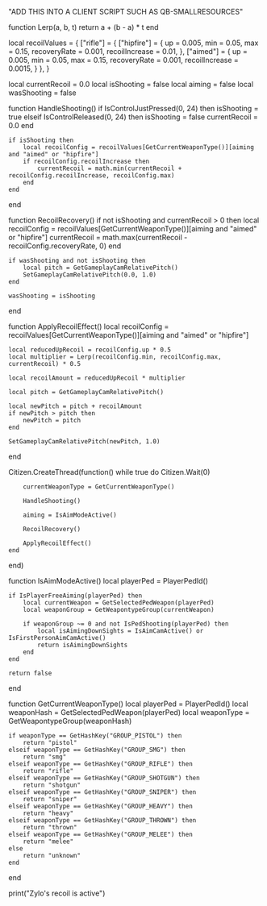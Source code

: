 
"ADD THIS INTO A CLIENT SCRIPT SUCH AS QB-SMALLRESOURCES"

function Lerp(a, b, t)
    return a + (b - a) * t
end

local recoilValues = {
    ["rifle"] = {
        ["hipfire"] = {
            up = 0.005,
            min = 0.05,
            max = 0.15,
            recoveryRate = 0.001,
            recoilIncrease = 0.01,
        },
        ["aimed"] = {
            up = 0.005,
            min = 0.05,
            max = 0.15,
            recoveryRate = 0.001,
            recoilIncrease = 0.0015,
        }
    },
}

local currentRecoil = 0.0
local isShooting = false
local aiming = false
local wasShooting = false

function HandleShooting()
    if IsControlJustPressed(0, 24) then
        isShooting = true
    elseif IsControlReleased(0, 24) then
        isShooting = false
        currentRecoil = 0.0
    end

    if isShooting then
        local recoilConfig = recoilValues[GetCurrentWeaponType()][aiming and "aimed" or "hipfire"]
        if recoilConfig.recoilIncrease then
            currentRecoil = math.min(currentRecoil + recoilConfig.recoilIncrease, recoilConfig.max)
        end
    end
end

function RecoilRecovery()
    if not isShooting and currentRecoil > 0 then
        local recoilConfig = recoilValues[GetCurrentWeaponType()][aiming and "aimed" or "hipfire"]
        currentRecoil = math.max(currentRecoil - recoilConfig.recoveryRate, 0)
    end

    if wasShooting and not isShooting then
        local pitch = GetGameplayCamRelativePitch()
        SetGameplayCamRelativePitch(0.0, 1.0)
    end

    wasShooting = isShooting
end

function ApplyRecoilEffect()
    local recoilConfig = recoilValues[GetCurrentWeaponType()][aiming and "aimed" or "hipfire"]
    
    local reducedUpRecoil = recoilConfig.up * 0.5
    local multiplier = Lerp(recoilConfig.min, recoilConfig.max, currentRecoil) * 0.5
    
    local recoilAmount = reducedUpRecoil * multiplier
    
    local pitch = GetGameplayCamRelativePitch()
    
    local newPitch = pitch + recoilAmount
    if newPitch > pitch then
        newPitch = pitch
    end
    
    SetGameplayCamRelativePitch(newPitch, 1.0)
end

Citizen.CreateThread(function()
    while true do
        Citizen.Wait(0)
        
        currentWeaponType = GetCurrentWeaponType()

        HandleShooting()

        aiming = IsAimModeActive()

        RecoilRecovery()

        ApplyRecoilEffect()
    end
end)

function IsAimModeActive()
    local playerPed = PlayerPedId()
    
    if IsPlayerFreeAiming(playerPed) then
        local currentWeapon = GetSelectedPedWeapon(playerPed)
        local weaponGroup = GetWeapontypeGroup(currentWeapon)
        
        if weaponGroup ~= 0 and not IsPedShooting(playerPed) then
            local isAimingDownSights = IsAimCamActive() or IsFirstPersonAimCamActive()
            return isAimingDownSights
        end
    end
    
    return false
end

function GetCurrentWeaponType()
    local playerPed = PlayerPedId()
    local weaponHash = GetSelectedPedWeapon(playerPed)
    local weaponType = GetWeapontypeGroup(weaponHash)
    
    if weaponType == GetHashKey("GROUP_PISTOL") then
        return "pistol"
    elseif weaponType == GetHashKey("GROUP_SMG") then
        return "smg"
    elseif weaponType == GetHashKey("GROUP_RIFLE") then
        return "rifle"
    elseif weaponType == GetHashKey("GROUP_SHOTGUN") then
        return "shotgun"
    elseif weaponType == GetHashKey("GROUP_SNIPER") then
        return "sniper"
    elseif weaponType == GetHashKey("GROUP_HEAVY") then
        return "heavy"
    elseif weaponType == GetHashKey("GROUP_THROWN") then
        return "thrown"
    elseif weaponType == GetHashKey("GROUP_MELEE") then
        return "melee"
    else
        return "unknown"
    end
end

print("Zylo's recoil is active")
